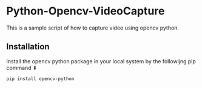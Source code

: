 # Python-Opencv-VideoCapture
This is a sample script of how to capture video using opencv python.


## Installation
Install the opencv python package in your local system by the followijng pip command ⬇

    pip install opencv-python
